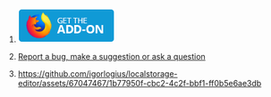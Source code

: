 1. [![](https://raw.githubusercontent.com/igorlogius/igorlogius/main/geFxAddon.png)](https://addons.mozilla.org/en-US/firefox/addon/localstorage-editor/)

2. [Report a bug, make a suggestion or ask a question](https://github.com/igorlogius/igorlogius/issues/new/choose)

3. https://github.com/igorlogius/localstorage-editor/assets/67047467/1b77950f-cbc2-4c2f-bbf1-ff0b5e6ae3db
